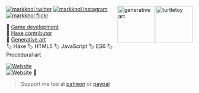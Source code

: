 <a href="https://turtletoy.net/user/markknol"><img height="100" alt="turtletoy" align=right src="https://turtletoy.net/thumbnail/68ef188d1f.jpg"/></a>
<a href="https://www.curioos.com/markknol"><img height="100" alt="generative art" align=right src="https://farm3.staticflickr.com/2704/4315734932_9a06cc6afb_z.jpg"/></a>

[![markknol twitter](https://img.shields.io/twitter/follow/mknol?color=1DA1F2&logo=twitter&style=for-the-badge)](https://twitter.com/mknol)
[![markknol instagram](https://img.shields.io/badge/instagram-markknol-red?style=for-the-badge&logo=instagram)](https://www.instagram.com/markknol/)
[![markknol flickr](https://img.shields.io/badge/flickr-markknol-pink?style=for-the-badge&logo=flickr)](https://www.flickr.com/photos/markknol)

📒 [Game development](https://games.stroep.nl)  
📙 [Haxe contributor](https://haxe.org)  
📘 [Generative art](https://www.curioos.com/markknol)  
🏷️ Haxe 🏷️ HTML5 🏷️ JavaScript 🏷️ ES6 🏷️ Procedural art

[![Website](https://img.shields.io/website?label=blog.stroep.nl&style=for-the-badge&url=https%3A%2F%2Fblog.stroep.nl)](https://blog.stroep.nl)  
[![Website](https://img.shields.io/website?label=interactive-fretboard.com&style=for-the-badge&url=https%3A%2F%2Finteractive-fretboard.com)](https://interactive-fretboard.com) 🎸

> Support me too at [patreon](https://patreon.com/markknol) or [paypal](http://paypal.me/markknol)
